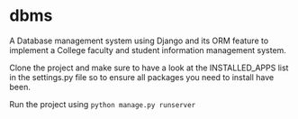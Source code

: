 # dbms
A Database management system using Django and its ORM feature to implement a College faculty and student information management system.

Clone the project and make sure to have a look at the INSTALLED_APPS list in the settings.py file so to ensure all packages you need to install have been.
<br>

Run the project using `python manage.py runserver`
